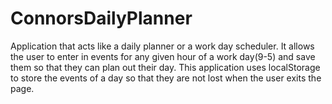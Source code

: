 # ConnorsDailyPlanner
Application that acts like a daily planner or a work day scheduler. It allows the user to enter in events for any given hour of a work day(9-5) and save them so that they can plan out their day. This application uses localStorage to store the events of a day so that they are not lost when the user exits the page.